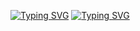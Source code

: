 <a href="https://git.io/typing-svg"><img src="https://readme-typing-svg.demolab.com?font=Segoe+UI&duration=1&pause=1000&center=true&vCenter=true&random=false&width=435&lines=Hello!+I'm+Leif+and+I+am+" alt="Typing SVG" /></a>
<a href="https://git.io/typing-svg"><img src="https://readme-typing-svg.demolab.com?font=Segoe+UI&duration=1500&pause=1000&center=true&random=true&width=435&lines=a+Junior+Developer;an+Eumel;a+Pythonio+Enjoyer;a+Sch%C3%BCler;a+Minecraft+Schwitzer;a+happy+Windows+User;a+proud+Raspberry+Pi+5+Owner;a+Cloudflare+Supporter;a+offical+Php+Hater;a+VsCode+User;a+Hamburg+lover;a+German" alt="Typing SVG" /></a>